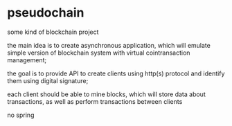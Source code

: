 # pseudochain
some kind of blockchain project

the main idea is to create asynchronous application, which will emulate 
simple version of blockchain system with virtual cointransaction management;

the goal is to provide API to create clients using http(s) protocol and identify them using digital signature;

each client should be able to mine blocks, which will store data about transactions, as well as perform transactions between clients

no spring
